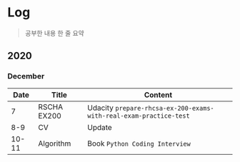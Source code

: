 # Log
> 공부한 내용 한 줄 요약 

## 2020
### December 
|Date|Title|Content|
|-|-|-|
|7|RSCHA EX200|Udacity `prepare-rhcsa-ex-200-exams-with-real-exam-practice-test`|
|8-9|CV|Update|
|10-11|Algorithm|Book `Python Coding Interview`|

